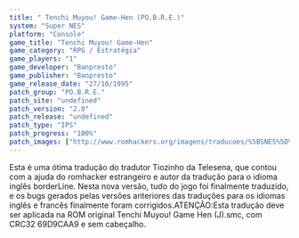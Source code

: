 ```yaml
---
title: " Tenchi Muyou! Game-Hen (PO.B.R.E.)"
system: "Super NES"
platform: "Console"
game_title: "Tenchi Muyou! Game-Hen"
game_category: "RPG / Estratégia"
game_players: "1"
game_developer: "Banpresto"
game_publisher: "Banpresto"
game_release_date: "27/10/1995"
patch_group: "PO.B.R.E."
patch_site: "undefined"
patch_version: "2.0"
patch_release: "undefined"
patch_type: "IPS"
patch_progress: "100%"
patch_images: ["http://www.romhackers.org/imagens/traducoes/%5BSNES%5D%20Tenchi%20Muyou!%20Game%20Hen%20-%20POBRE%20-%201.png","http://www.romhackers.org/imagens/traducoes/%5BSNES%5D%20Tenchi%20Muyou!%20Game%20Hen%20-%20POBRE%20-%202.png","http://www.romhackers.org/imagens/traducoes/%5BSNES%5D%20Tenchi%20Muyou!%20Game%20Hen%20-%20POBRE%20-%203.png"]
---
```

Esta é uma ótima tradução do tradutor Tiozinho da Telesena, que contou com a ajuda do romhacker estrangeiro e autor da tradução para o idioma inglês borderLine. Nesta nova versão, tudo do jogo foi finalmente traduzido, e os bugs gerados pelas versões anteriores das traduções para os idiomas inglês e francês finalmente foram corrigidos.ATENÇÃO:Esta tradução deve ser aplicada na ROM original Tenchi Muyou! Game Hen (J).smc, com CRC32 69D9CAA9 e sem cabeçalho.